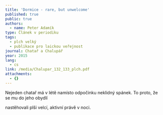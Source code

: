 ```yaml
---
title: 'Dormice - rare, but unwelcome'
published: true
public: true
authors:
  - name: Peter Adamík
type: Článek v periodiku
tags:
  - plch velký
  - publikace pro laickou veřejnost
journal: Chatař a Chalupář
year: 2015
lang:
  - cs
link: /media/Chalupar_132_133_plch.pdf
attachments:
  - {}
---
```

Nejeden chatař má v létě
 namísto odpočinku
 neklidný spánek. To proto,
 že se mu do jeho obydlí

nastěhovali plši velcí,
 aktivní právě v noci.
